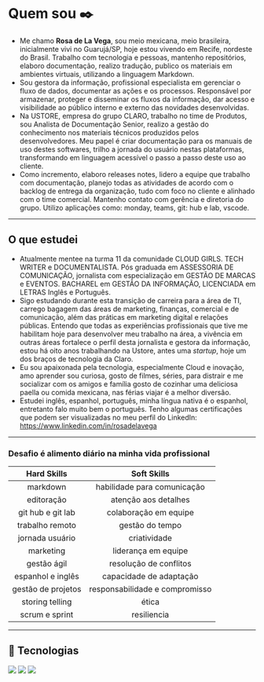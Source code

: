 # Quem sou ✒️

* Me chamo **Rosa de La Vega**, sou meio mexicana, meio brasileira, inicialmente vivi no Guarujá/SP, hoje estou vivendo em Recife, nordeste do Brasil. Trabalho com tecnologia e pessoas, mantenho repositórios, elaboro documentação, realizo tradução, publico os materiais em ambientes virtuais, utilizando a linguagem Markdown.
* Sou gestora da informação, profissional especialista em gerenciar o fluxo de dados, documentar as ações e os processos. Responsável por armazenar, proteger e disseminar os fluxos da informação, dar acesso e visibilidade ao público interno e externo das novidades desenvolvidas.
* Na USTORE, empresa do grupo CLARO, trabalho no time de Produtos, sou Analista de Documentação Senior, realizo a gestão do conhecimento nos materiais técnicos produzidos pelos desenvolvedores. Meu papel é criar documentação para os manuais de uso destes softwares, trilho a jornada do usuário nestas plataformas, transformando em linguagem acessível o passo a passo deste uso ao cliente.
* Como incremento, elaboro releases notes, lidero a equipe que trabalho com documentação, planejo todas as atividades de acordo com o backlog de entrega da organização, tudo com foco no cliente e alinhado com o time comercial. Mantenho contato com gerência e diretoria do grupo. Utilizo aplicações como: monday, teams, git: hub e lab, vscode.
----
## O que estudei

* Atualmente mentee na turma 11 da comunidade CLOUD GIRLS.  TECH WRITER e DOCUMENTALISTA. Pós graduada em ASSESSORIA DE COMUNICAÇÃO, jornalista com especialização em GESTÃO DE MARCAS e EVENTOS. BACHAREL em GESTÃO DA INFORMAÇÃO, LICENCIADA em LETRAS Inglês e Português.
* Sigo estudando durante esta transição de carreira para a área de TI, carrego bagagem das áreas de marketing, finanças, comercial e de comunicação, além das práticas em marketing digital e relações públicas. Entendo que todas as experiências profissionais que tive me habilitam hoje para desenvolver meu trabalho na área, a vivência em outras áreas fortalece o perfil desta jornalista e gestora da informação, estou há oito anos trabalhando na Ustore, antes uma *startup*, hoje um dos braços de tecnologia da Claro.
* Eu sou apaixonada pela tecnologia, especialmente Cloud e inovação, amo aprender sou curiosa, gosto de filmes, séries, para distrair e me socializar com os amigos e família gosto de cozinhar uma deliciosa paella ou comida mexicana, nas férias viajar é a melhor diversão. 
* Estudei inglês, espanhol, português, minha língua nativa é o espanhol, entretanto falo muito bem o português. Tenho algumas certificações que podem ser visualizadas no meu perfil do LinkedIn: https://www.linkedin.com/in/rosadelavega
----
### Desafio é alimento diário na minha vida profissional


| Hard Skills        | Soft Skills                   |
| :---:              | :---:                         |
| markdown           | habilidade para comunicação   |
| editoração         | atenção aos detalhes          |
| git hub e git lab  | colaboração em equipe         |
| trabalho remoto    | gestão do tempo               |
| jornada usuário    | criatividade                  |
| marketing          | liderança em equipe           |
| gestão ágil        | resolução de conflitos        |
| espanhol e inglês  | capacidade de adaptação       |
| gestão de projetos | responsabilidade e compromisso|
| storing telling    | ética                         |
| scrum e sprint     | resiliencia                   |

---

## 🚀 Tecnologias

  <img src="https://img.shields.io/badge/HTML-239120?style=for-the-badge&logo=html5&logoColor=white">
  <img src="https://img.shields.io/badge/CSS-239120?&style=for-the-badge&logo=css3&logoColor=white">
  <img src="https://img.shields.io/badge/JavaScript-F7DF1E?style=for-the-badge&logo=javascript&logoColor=black">


